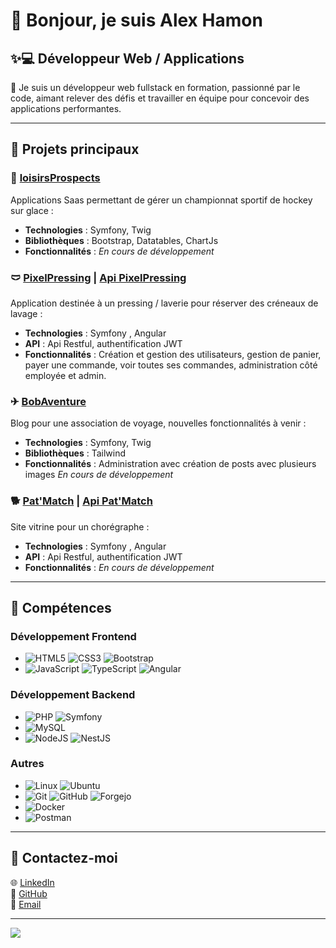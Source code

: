 # 👋 Bonjour, je suis Alex Hamon

## ✨💻 **Développeur Web / Applications**

🌟 Je suis un développeur web fullstack en formation, passionné par le code, aimant relever des défis et travailler en équipe pour concevoir des applications performantes.

---

## 🚀 **Projets principaux**

### 🏒 [loisirsProspects](https://github.com/AlexHamon74/loisirsProspects-sf)
Applications Saas permettant de gérer un championnat sportif de hockey sur glace :
- **Technologies** : Symfony, Twig
- **Bibliothèques** : Bootstrap, Datatables, ChartJs
- **Fonctionnalités** : *En cours de développement*

### 🩲 [PixelPressing](https://github.com/AlexHamon74/PixelPressing-ng) | [Api PixelPressing](https://github.com/AlexHamon74/PixelPressing-sf)
Application destinée à un pressing / laverie pour réserver des créneaux de lavage :
- **Technologies** : Symfony , Angular
- **API** : Api Restful, authentification JWT
- **Fonctionnalités** : Création et gestion des utilisateurs, gestion de panier, payer une commande, voir toutes ses commandes, administration côté employée et admin.

### ✈ [BobAventure](https://github.com/AlexHamon74/bobaventure_v2)
Blog pour une association de voyage, nouvelles fonctionnalités à venir :
- **Technologies** : Symfony, Twig
- **Bibliothèques** : Tailwind
- **Fonctionnalités** : Administration avec création de posts avec plusieurs images
*En cours de développement*

### 🐕 [Pat'Match]() | [Api Pat'Match](https://github.com/AlexHamon74/patMatch_api_sf)
Site vitrine pour un chorégraphe :
- **Technologies** : Symfony , Angular
- **API** : Api Restful, authentification JWT
- **Fonctionnalités** : *En cours de développement*


---

## 🔧 **Compétences**

### **Développement Frontend**
- ![HTML5](https://img.shields.io/badge/html5-%23E34F26.svg?style=for-the-badge&logo=html5&logoColor=white) ![CSS3](https://img.shields.io/badge/css3-%231572B6.svg?style=for-the-badge&logo=css3&logoColor=white) ![Bootstrap](https://img.shields.io/badge/bootstrap-%238511FA.svg?style=for-the-badge&logo=bootstrap&logoColor=white)
- ![JavaScript](https://img.shields.io/badge/javascript-%23323330.svg?style=for-the-badge&logo=javascript&logoColor=%23F7DF1E) ![TypeScript](https://img.shields.io/badge/typescript-%23007ACC.svg?style=for-the-badge&logo=typescript&logoColor=white) ![Angular](https://img.shields.io/badge/angular-%23DD0031.svg?style=for-the-badge&logo=angular&logoColor=white)

### **Développement Backend**
- ![PHP](https://img.shields.io/badge/php-%23777BB4.svg?style=for-the-badge&logo=php&logoColor=white) ![Symfony](https://img.shields.io/badge/symfony-%23000000.svg?style=for-the-badge&logo=symfony&logoColor=white)
- ![MySQL](https://img.shields.io/badge/mysql-4479A1.svg?style=for-the-badge&logo=mysql&logoColor=white)
- ![NodeJS](https://img.shields.io/badge/node.js-6DA55F?style=for-the-badge&logo=node.js&logoColor=white) ![NestJS](https://img.shields.io/badge/nestjs-%23E0234E.svg?style=for-the-badge&logo=nestjs&logoColor=white)

### **Autres**
- ![Linux](https://img.shields.io/badge/Linux-FCC624?style=for-the-badge&logo=linux&logoColor=black) ![Ubuntu](https://img.shields.io/badge/Ubuntu-E95420?style=for-the-badge&logo=ubuntu&logoColor=white)
- ![Git](https://img.shields.io/badge/git-%23F05033.svg?style=for-the-badge&logo=git&logoColor=white) ![GitHub](https://img.shields.io/badge/github-%23121011.svg?style=for-the-badge&logo=github&logoColor=white) ![Forgejo](https://img.shields.io/badge/forgejo-%23FB923C.svg?style=for-the-badge&logo=forgejo&logoColor=white)
- ![Docker](https://img.shields.io/badge/docker-%230db7ed.svg?style=for-the-badge&logo=docker&logoColor=white)
- ![Postman](https://img.shields.io/badge/Postman-FF6C37?style=for-the-badge&logo=postman&logoColor=white)


---

## 📩 **Contactez-moi**

🌐 [LinkedIn](https://linkedin.com/in/alex-hamon-ah74)  
🐙 [GitHub](https://github.com/AlexHamon74)  
📧 [Email](mailto:alex.hamon74@gmail.com)  

---

![](https://github-readme-stats.vercel.app/api/top-langs/?username=AlexHamon74&theme=dark&show_icons=true&hide_border=false&layout=compact)

